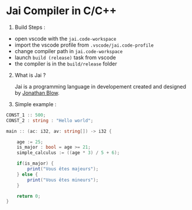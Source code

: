 # Jai Compiler in C/C++

1. Build Steps :

* open vscode with the `jai.code-workspace`
* import the vscode profile from `.vscode/jai.code-profile`
* change compiler path in `jai.code-workspace`
* launch `build (release)` task from vscode
* the compiler is in the `build/release` folder

2. What is Jai ?

   Jai is a programming language in developement created and designed by [Jonathan Blow](https://en.wikipedia.org/wiki/Jonathan_Blow).
3. Simple example :

```cs
CONST_1 :: 500;
CONST_2 : string : "Hello world";

main :: (ac: i32, av: string[]) -> i32 {

	age := 25;
	is_major : bool = age >= 21;
	simple_calculus := ((age * 3) / 5 + 6);

	if(is_major) {
		print("Vous êtes majeurs");
	} else {
		print("Vous êtes mineurs");
	}

	return 0;
}
```
